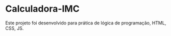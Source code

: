 # Calculadora-IMC

Este projeto foi desenvolvido para prática de lógica de programação, HTML, CSS, JS.
